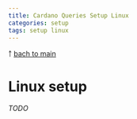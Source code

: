 ```yaml
---
title: Cardano Queries Setup Linux
categories: setup
tags: setup linux
---
```


￪ [bach to main](00_main.md)


# Linux setup

_TODO_